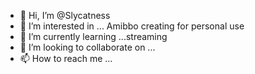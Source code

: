 - 👋 Hi, I’m @Slycatness
- 👀 I’m interested in ... Amibbo creating for personal use
- 🌱 I’m currently learning ...streaming
- 💞️ I’m looking to collaborate on ...
- 📫 How to reach me ...

<!---
Slycatness/Slycatness is a ✨ special ✨ repository because its `README.md` (this file) appears on your GitHub profile.
You can click the Preview link to take a look at your changes.
--->
